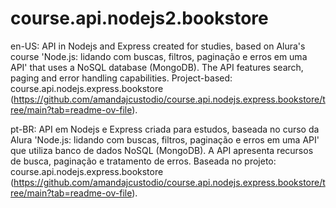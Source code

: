 # course.api.nodejs2.bookstore

en-US: API in Nodejs and Express created for studies, based on Alura's course 'Node.js: lidando com buscas, filtros, paginação e erros em uma API' that uses a NoSQL database (MongoDB). The API features search, paging and error handling capabilities.
Project-based: course.api.nodejs.express.bookstore (https://github.com/amandajcustodio/course.api.nodejs.express.bookstore/tree/main?tab=readme-ov-file).

pt-BR: API em Nodejs e Express criada para estudos, baseada no curso da Alura 'Node.js: lidando com buscas, filtros, paginação e erros em uma API' que utiliza banco de dados NoSQL (MongoDB). A API apresenta recursos de busca, paginação e tratamento de erros.
Baseada no projeto: course.api.nodejs.express.bookstore (https://github.com/amandajcustodio/course.api.nodejs.express.bookstore/tree/main?tab=readme-ov-file).
